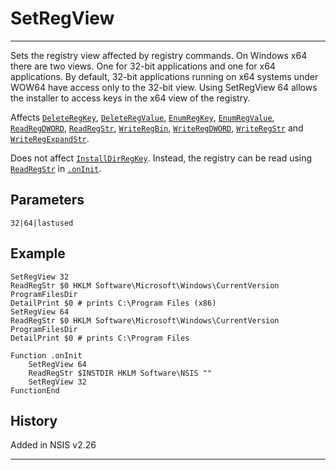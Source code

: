 # SetRegView

---

Sets the registry view affected by registry commands. On Windows x64 there are two views. One for 32-bit applications and one for x64 applications. By default, 32-bit applications running on x64 systems under WOW64 have access only to the 32-bit view. Using SetRegView 64 allows the installer to access keys in the x64 view of the registry.

Affects [`DeleteRegKey`][1], [`DeleteRegValue`][2], [`EnumRegKey`][3], [`EnumRegValue`][4], [`ReadRegDWORD`][5], [`ReadRegStr`][6], [`WriteRegBin`][7], [`WriteRegDWORD`][8], [`WriteRegStr`][9] and [`WriteRegExpandStr`][10].

Does not affect [`InstallDirRegKey`][11]. Instead, the registry can be read using [`ReadRegStr`][6] in [`.onInit`][12].

## Parameters

    32|64|lastused

## Example

	SetRegView 32
	ReadRegStr $0 HKLM Software\Microsoft\Windows\CurrentVersion ProgramFilesDir
	DetailPrint $0 # prints C:\Program Files (x86)
	SetRegView 64
	ReadRegStr $0 HKLM Software\Microsoft\Windows\CurrentVersion ProgramFilesDir
	DetailPrint $0 # prints C:\Program Files

	Function .onInit
		SetRegView 64
		ReadRegStr $INSTDIR HKLM Software\NSIS ""
		SetRegView 32
	FunctionEnd

## History

Added in NSIS v2.26

---

[1]: DeleteRegKey.md
[2]: DeleteRegValue.md
[3]: EnumRegKey.md
[4]: EnumRegValue.md
[5]: ReadRegDWORD.md
[6]: ReadRegStr.md
[7]: WriteRegBin.md
[8]: WriteRegDWORD.md
[9]: WriteRegStr.md
[10]: WriteRegExpandStr.md
[11]: InstallDirRegKey.md
[12]: ../Callbacks/onInit.md